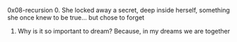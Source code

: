 0x08-recursion
0. She locked away a secret, deep inside herself, something she once knew to be true... but chose to forget
1. Why is it so important to dream? Because, in my dreams we are together

